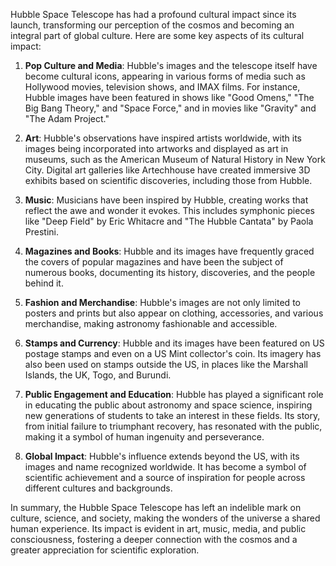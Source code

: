 Hubble Space Telescope has had a profound cultural impact since its launch, transforming our perception of the cosmos and becoming an integral part of global culture. Here are some key aspects of its cultural impact:

1. **Pop Culture and Media**: Hubble's images and the telescope itself have become cultural icons, appearing in various forms of media such as Hollywood movies, television shows, and IMAX films. For instance, Hubble images have been featured in shows like "Good Omens," "The Big Bang Theory," and "Space Force," and in movies like "Gravity" and "The Adam Project."

2. **Art**: Hubble's observations have inspired artists worldwide, with its images being incorporated into artworks and displayed as art in museums, such as the American Museum of Natural History in New York City. Digital art galleries like Artechhouse have created immersive 3D exhibits based on scientific discoveries, including those from Hubble.

3. **Music**: Musicians have been inspired by Hubble, creating works that reflect the awe and wonder it evokes. This includes symphonic pieces like "Deep Field" by Eric Whitacre and "The Hubble Cantata" by Paola Prestini.

4. **Magazines and Books**: Hubble and its images have frequently graced the covers of popular magazines and have been the subject of numerous books, documenting its history, discoveries, and the people behind it.

5. **Fashion and Merchandise**: Hubble's images are not only limited to posters and prints but also appear on clothing, accessories, and various merchandise, making astronomy fashionable and accessible.

6. **Stamps and Currency**: Hubble and its images have been featured on US postage stamps and even on a US Mint collector's coin. Its imagery has also been used on stamps outside the US, in places like the Marshall Islands, the UK, Togo, and Burundi.

7. **Public Engagement and Education**: Hubble has played a significant role in educating the public about astronomy and space science, inspiring new generations of students to take an interest in these fields. Its story, from initial failure to triumphant recovery, has resonated with the public, making it a symbol of human ingenuity and perseverance.

8. **Global Impact**: Hubble's influence extends beyond the US, with its images and name recognized worldwide. It has become a symbol of scientific achievement and a source of inspiration for people across different cultures and backgrounds.

In summary, the Hubble Space Telescope has left an indelible mark on culture, science, and society, making the wonders of the universe a shared human experience. Its impact is evident in art, music, media, and public consciousness, fostering a deeper connection with the cosmos and a greater appreciation for scientific exploration.
